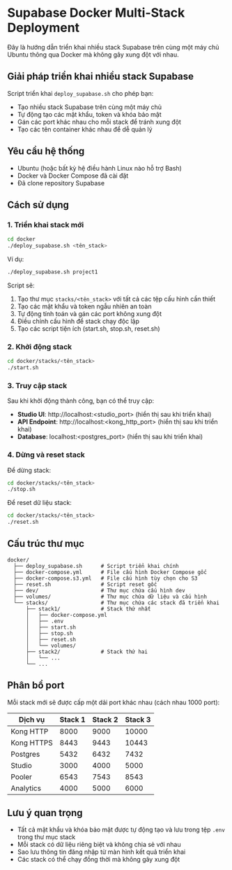 # Supabase Docker Multi-Stack Deployment

Đây là hướng dẫn triển khai nhiều stack Supabase trên cùng một máy chủ Ubuntu thông qua Docker mà không gây xung đột với nhau.

## Giải pháp triển khai nhiều stack Supabase

Script triển khai `deploy_supabase.sh` cho phép bạn:
- Tạo nhiều stack Supabase trên cùng một máy chủ
- Tự động tạo các mật khẩu, token và khóa bảo mật
- Gán các port khác nhau cho mỗi stack để tránh xung đột
- Tạo các tên container khác nhau để dễ quản lý

## Yêu cầu hệ thống

- Ubuntu (hoặc bất kỳ hệ điều hành Linux nào hỗ trợ Bash)
- Docker và Docker Compose đã cài đặt
- Đã clone repository Supabase

## Cách sử dụng

### 1. Triển khai stack mới

```bash
cd docker
./deploy_supabase.sh <tên_stack>
```

Ví dụ:
```bash
./deploy_supabase.sh project1
```

Script sẽ:
1. Tạo thư mục `stacks/<tên_stack>` với tất cả các tệp cấu hình cần thiết
2. Tạo các mật khẩu và token ngẫu nhiên an toàn
3. Tự động tính toán và gán các port không xung đột
4. Điều chỉnh cấu hình để stack chạy độc lập
5. Tạo các script tiện ích (start.sh, stop.sh, reset.sh)

### 2. Khởi động stack

```bash
cd docker/stacks/<tên_stack>
./start.sh
```

### 3. Truy cập stack

Sau khi khởi động thành công, bạn có thể truy cập:

- **Studio UI**: http://localhost:<studio_port> (hiển thị sau khi triển khai)
- **API Endpoint**: http://localhost:<kong_http_port> (hiển thị sau khi triển khai)
- **Database**: localhost:<postgres_port> (hiển thị sau khi triển khai)

### 4. Dừng và reset stack

Để dừng stack:
```bash
cd docker/stacks/<tên_stack>
./stop.sh
```

Để reset dữ liệu stack:
```bash
cd docker/stacks/<tên_stack>
./reset.sh
```

## Cấu trúc thư mục

```
docker/
  ├── deploy_supabase.sh      # Script triển khai chính
  ├── docker-compose.yml      # File cấu hình Docker Compose gốc
  ├── docker-compose.s3.yml   # File cấu hình tùy chọn cho S3
  ├── reset.sh                # Script reset gốc
  ├── dev/                    # Thư mục chứa cấu hình dev
  ├── volumes/                # Thư mục chứa dữ liệu và cấu hình
  └── stacks/                 # Thư mục chứa các stack đã triển khai
      ├── stack1/             # Stack thứ nhất
      │   ├── docker-compose.yml
      │   ├── .env
      │   ├── start.sh
      │   ├── stop.sh
      │   ├── reset.sh
      │   └── volumes/
      ├── stack2/             # Stack thứ hai
      │   └── ...
      └── ...
```

## Phân bổ port

Mỗi stack mới sẽ được cấp một dải port khác nhau (cách nhau 1000 port):

| Dịch vụ      | Stack 1 | Stack 2 | Stack 3 |
|--------------|---------|---------|---------|
| Kong HTTP    | 8000    | 9000    | 10000   |
| Kong HTTPS   | 8443    | 9443    | 10443   |
| Postgres     | 5432    | 6432    | 7432    |
| Studio       | 3000    | 4000    | 5000    |
| Pooler       | 6543    | 7543    | 8543    |
| Analytics    | 4000    | 5000    | 6000    |

## Lưu ý quan trọng

- Tất cả mật khẩu và khóa bảo mật được tự động tạo và lưu trong tệp `.env` trong thư mục stack
- Mỗi stack có dữ liệu riêng biệt và không chia sẻ với nhau
- Sao lưu thông tin đăng nhập từ màn hình kết quả triển khai
- Các stack có thể chạy đồng thời mà không gây xung đột
